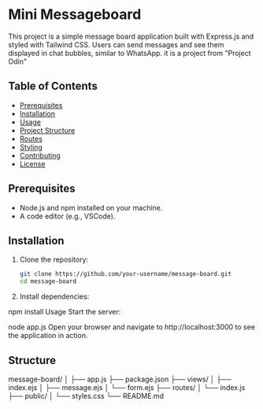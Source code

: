 # Mini Messageboard

This project is a simple message board application built with Express.js and styled with Tailwind CSS. Users can send messages and see them displayed in chat bubbles, similar to WhatsApp.
it is a project from "Project Odin"
## Table of Contents

- [Prerequisites](#prerequisites)
- [Installation](#installation)
- [Usage](#usage)
- [Project Structure](#project-structure)
- [Routes](#routes)
- [Styling](#styling)
- [Contributing](#contributing)
- [License](#license)

## Prerequisites

- Node.js and npm installed on your machine.
- A code editor (e.g., VSCode).

## Installation

1. Clone the repository:
   ```bash
   git clone https://github.com/your-username/message-board.git
   cd message-board

2. Install dependencies:

npm install
Usage
Start the server:


node app.js
Open your browser and navigate to http://localhost:3000 to see the application in action.

## Structure

message-board/
│
├── app.js
├── package.json
├── views/
│   ├── index.ejs
│   ├── message.ejs
│   └── form.ejs
├── routes/
│   └── index.js
├── public/
│   └── styles.css
└── README.md

